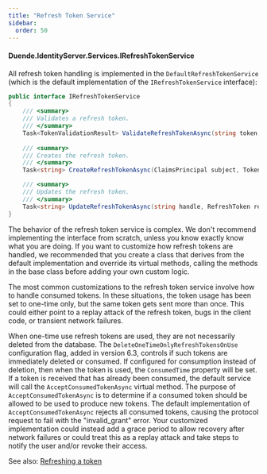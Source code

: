 ```yaml
---
title: "Refresh Token Service"
sidebar:
  order: 50
---
```


#### Duende.IdentityServer.Services.IRefreshTokenService

All refresh token handling is implemented in the `DefaultRefreshTokenService` (which is the default implementation of
the `IRefreshTokenService` interface):

```cs
public interface IRefreshTokenService
{
    /// <summary>
    /// Validates a refresh token.
    /// </summary>
    Task<TokenValidationResult> ValidateRefreshTokenAsync(string token, Client client);
    
    /// <summary>
    /// Creates the refresh token.
    /// </summary>
    Task<string> CreateRefreshTokenAsync(ClaimsPrincipal subject, Token accessToken, Client client);

    /// <summary>
    /// Updates the refresh token.
    /// </summary>
    Task<string> UpdateRefreshTokenAsync(string handle, RefreshToken refreshToken, Client client);
}
```

The behavior of the refresh token service is complex. We don't recommend
implementing the interface from scratch, unless you know exactly know what you
are doing. If you want to customize how refresh tokens are handled, we
recommended that you create a class that derives from the default implementation
and override its virtual methods, calling the methods in the base class before
adding your own custom logic.

The most common customizations to the refresh token service involve how to
handle consumed tokens. In these situations, the token usage has been set to
one-time only, but the same token gets sent more than once. This could either
point to a replay attack of the refresh token, bugs in the client code, or
transient network failures.

When one-time use refresh tokens are used, they are not necessarily deleted from
the database. The `DeleteOneTimeOnlyRefreshTokensOnUse` configuration flag,
added in version 6.3, controls if such tokens are immediately deleted or
consumed. If configured for consumption instead of deletion, then when the token
is used, the `ConsumedTime` property will be set. If a token is received that
has already been consumed, the default service will call the
`AcceptConsumedTokenAsync` virtual method. The purpose of
`AcceptConsumedTokenAsync` is to determine if a consumed token should be allowed
to be used to produce new tokens. The default implementation of
`AcceptConsumedTokenAsync` rejects all consumed tokens, causing the protocol
request to fail with the "invalid_grant" error. Your customized implementation
could instead add a grace period to allow recovery after network failures or
could treat this as a replay attack and take steps to notify the user and/or
revoke their access.

See also: [Refreshing a token](/identityserver/v7/tokens/refresh)
